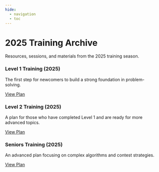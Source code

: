```yaml
---
hide:
  - navigation
  - toc
---
```


<div class="hero-section">
  <h1>2025 Training Archive</h1>
  <p class="hero-subtitle">Resources, sessions, and materials from the 2025 training season.</p>
</div>

<div class="card-grid">
  <div class="card">
    <h3>Level 1 Training (2025)</h3>
    <p>The first step for newcomers to build a strong foundation in problem-solving.</p>
    <a href="level1_training" class="md-button">View Plan</a>
  </div>
  <div class="card">
    <h3>Level 2 Training (2025)</h3>
    <p>A plan for those who have completed Level 1 and are ready for more advanced topics.</p>
    <a href="level2_training" class="md-button">View Plan</a>
  </div>
  <div class="card">
    <h3>Seniors Training (2025)</h3>
    <p>An advanced plan focusing on complex algorithms and contest strategies.</p>
    <a href="seniors" class="md-button">View Plan</a>
  </div>
</div>
